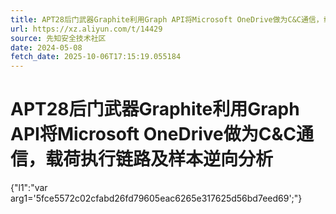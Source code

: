 ```yaml
---
title: APT28后门武器Graphite利用Graph API将Microsoft OneDrive做为C&C通信，载荷执行链路及样本逆向分析
url: https://xz.aliyun.com/t/14429
source: 先知安全技术社区
date: 2024-05-08
fetch_date: 2025-10-06T17:15:19.055184
---
```


# APT28后门武器Graphite利用Graph API将Microsoft OneDrive做为C&C通信，载荷执行链路及样本逆向分析

{"l1":"var arg1='5fce5572c02cfabd26fd79605eac6265e317625d56bd7eed69';"}